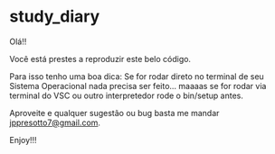 # study_diary
Olá!!

Você está prestes a reproduzir este belo código.

Para isso tenho uma boa dica:
Se for rodar direto no terminal de seu Sistema Operacional nada precisa ser feito... maaaas se for rodar via terminal do VSC ou outro interpretedor rode o bin/setup antes.


Aproveite e qualquer sugestão ou bug basta me mandar jppresotto7@gmail.com.

Enjoy!!!


